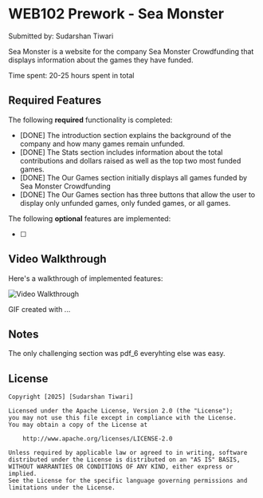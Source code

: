 # WEB102 Prework - Sea Monster

Submitted by: Sudarshan Tiwari

Sea Monster is a website for the company Sea Monster Crowdfunding that displays information about the games they have funded.

Time spent: 20-25 hours spent in total

## Required Features

The following **required** functionality is completed:

* [DONE] The introduction section explains the background of the company and how many games remain unfunded.
* [DONE] The Stats section includes information about the total contributions and dollars raised as well as the top two most funded games.
* [DONE] The Our Games section initially displays all games funded by Sea Monster Crowdfunding
* [DONE] The Our Games section has three buttons that allow the user to display only unfunded games, only funded games, or all games.

The following **optional** features are implemented:

* [ ] 

## Video Walkthrough

Here's a walkthrough of implemented features:

<img src='http://i.imgur.com/link/to/your/gif/file.gif' title='Video Walkthrough' width='' alt='Video Walkthrough' />

<!-- Replace this with whatever GIF tool you used! -->
GIF created with ...  
<!-- Recommended tools:
[Kap](https://getkap.co/) for macOS
[ScreenToGif](https://www.screentogif.com/) for Windows
[peek](https://github.com/phw/peek) for Linux. -->

## Notes

The only challenging section was pdf_6 everyhting else was easy.

## License

    Copyright [2025] [Sudarshan Tiwari]

    Licensed under the Apache License, Version 2.0 (the "License");
    you may not use this file except in compliance with the License.
    You may obtain a copy of the License at

        http://www.apache.org/licenses/LICENSE-2.0

    Unless required by applicable law or agreed to in writing, software
    distributed under the License is distributed on an "AS IS" BASIS,
    WITHOUT WARRANTIES OR CONDITIONS OF ANY KIND, either express or implied.
    See the License for the specific language governing permissions and
    limitations under the License.
